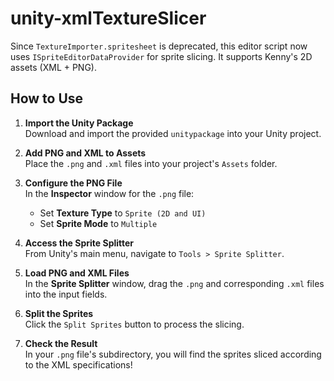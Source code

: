 # unity-xmlTextureSlicer

Since `TextureImporter.spritesheet` is deprecated, this editor script now uses `ISpriteEditorDataProvider` for sprite slicing. It supports Kenny's 2D assets (XML + PNG).

## How to Use

1. **Import the Unity Package**  
   Download and import the provided `unitypackage` into your Unity project.

2. **Add PNG and XML to Assets**  
   Place the `.png` and `.xml` files into your project's `Assets` folder.

3. **Configure the PNG File**  
   In the **Inspector** window for the `.png` file:  
   - Set **Texture Type** to `Sprite (2D and UI)`  
   - Set **Sprite Mode** to `Multiple`  

4. **Access the Sprite Splitter**  
   From Unity's main menu, navigate to `Tools > Sprite Splitter`.

5. **Load PNG and XML Files**  
   In the **Sprite Splitter** window, drag the `.png` and corresponding `.xml` files into the input fields.

6. **Split the Sprites**  
   Click the `Split Sprites` button to process the slicing.

7. **Check the Result**  
   In your `.png` file's subdirectory, you will find the sprites sliced according to the XML specifications!